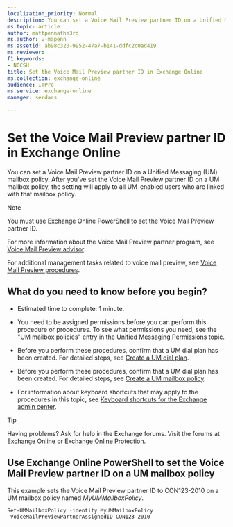 ```yaml
---
localization_priority: Normal
description: You can set a Voice Mail Preview partner ID on a Unified Messaging (UM) mailbox policy. After you've set the Voice Mail Preview partner ID on a UM mailbox policy, the setting will apply to all UM-enabled users who are linked with that mailbox policy.
ms.topic: article
author: mattpennathe3rd
ms.author: v-mapenn
ms.assetid: ab98c320-9952-47a7-b141-ddfc2c0ad419
ms.reviewer: 
f1.keywords:
- NOCSH
title: Set the Voice Mail Preview partner ID in Exchange Online
ms.collection: exchange-online
audience: ITPro
ms.service: exchange-online
manager: serdars

---
```


# Set the Voice Mail Preview partner ID in Exchange Online

You can set a Voice Mail Preview partner ID on a Unified Messaging (UM) mailbox policy. After you've set the Voice Mail Preview partner ID on a UM mailbox policy, the setting will apply to all UM-enabled users who are linked with that mailbox policy.

> [!NOTE]
> You must use Exchange Online PowerShell to set the Voice Mail Preview partner ID.

For more information about the Voice Mail Preview partner program, see [Voice Mail Preview advisor](voice-mail-preview-advisor.md).

For additional management tasks related to voice mail preview, see [Voice Mail Preview procedures](voice-mail-preview-procedures.md).

## What do you need to know before you begin?

- Estimated time to complete: 1 minute.

- You need to be assigned permissions before you can perform this procedure or procedures. To see what permissions you need, see the "UM mailbox policies" entry in the [Unified Messaging Permissions](https://technet.microsoft.com/library/d326c3bc-8f33-434a-bf02-a83cc26a5498.aspx) topic.

- Before you perform these procedures, confirm that a UM dial plan has been created. For detailed steps, see [Create a UM dial plan](../../voice-mail-unified-messaging/connect-voice-mail-system/create-um-dial-plan.md).

- Before you perform these procedures, confirm that a UM dial plan has been created. For detailed steps, see [Create a UM mailbox policy](../../voice-mail-unified-messaging/set-up-voice-mail/create-um-mailbox-policy.md).

- For information about keyboard shortcuts that may apply to the procedures in this topic, see [Keyboard shortcuts for the Exchange admin center](../../accessibility/keyboard-shortcuts-in-admin-center.md).

> [!TIP]
> Having problems? Ask for help in the Exchange forums. Visit the forums at [Exchange Online](https://go.microsoft.com/fwlink/p/?linkId=267542) or [Exchange Online Protection](https://go.microsoft.com/fwlink/p/?linkId=285351).

## Use Exchange Online PowerShell to set the Voice Mail Preview partner ID on a UM mailbox policy

This example sets the Voice Mail Preview partner ID to CON123-2010 on a UM mailbox policy named _MyUMMailboxPolicy_.

```PowerShell
Set-UMMailboxPolicy -identity MyUMMailboxPolicy
-VoiceMailPreviewPartnerAssignedID CON123-2010
```
